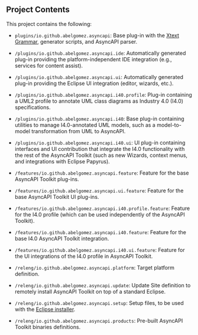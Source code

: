 ## Project Contents

This project contains the following:

* `plugins/io.github.abelgomez.asyncapi`: Base plug-in with the [Xtext Grammar](plugins/io.github.abelgomez.asyncapi/src/io/github/abelgomez/asyncapi/AsyncApi.xtext), generator scripts, and AsyncAPI parser.

* `/plugins/io.github.abelgomez.asyncapi.ide`: Automatically generated plug-in providing the platform-independent IDE integration (e.g., services for content assist).

* `/plugins/io.github.abelgomez.asyncapi.ui`: Automatically generated plug-in providing the Eclipse UI integration (editor, wizards, etc.).

* `/plugins/io.github.abelgomez.asyncapi.i40.profile`: Plug-in containing a UML2 profile to annotate UML class diagrams as Industry 4.0 (I4.0) specifications.  

* `/plugins/io.github.abelgomez.asyncapi.i40`: Base plug-in containing utilities to manage I4.0-annotated UML models, such as a model-to-model transformation from UML to AsyncAPI.

* `/plugins/io.github.abelgomez.asyncapi.i40.ui`: UI plug-in containing interfaces and UI contribution that integrate the I4.0 functionality with the rest of the AsyncAPI Toolkit (such as new Wizards, context menus, and integrations with Eclipse Papyrus).

* `/features/io.github.abelgomez.asyncapi.feature`: Feature for the base AsyncAPI Toolkit plug-ins. 

* `/features/io.github.abelgomez.asyncapi.ui.feature`: Feature for the base AsyncAPI Toolkit UI plug-ins.

* `/features/io.github.abelgomez.asyncapi.i40.profile.feature`: Feature for the I4.0 profile (which can be used independently of the AsyncAPI Toolkit). 

* `/features/io.github.abelgomez.asyncapi.i40.feature`: Feature for the base I4.0 AsyncAPI Toolkit integration.

* `/features/io.github.abelgomez.asyncapi.i40.ui.feature`: Feature for the UI integrations of the I4.0 profile in AsyncAPI Toolkit.

* `/releng/io.github.abelgomez.asyncapi.platform`: Target platform definition.

* `/releng/io.github.abelgomez.asyncapi.update`: Update Site definition to remotely install AsyncAPI Toolkit on top of a standard Eclipse.

* `/releng/io.github.abelgomez.asyncapi.setup`: Setup files, to be used with the [Eclipse installer](https://www.eclipse.org/downloads/packages/installer). 

* `/releng/io.github.abelgomez.asyncapi.products`: Pre-built AsyncAPI Toolkit binaries definitions.
